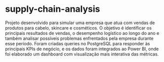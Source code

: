 # supply-chain-analysis

Projeto desenvolvido para simular uma empresa que atua com vendas de produtos para cabelo, skincare e cosméticos. O objetivo é identificar os principais resultados de vendas, o desempenho logístico ao longo do ano e também analisar possíveis problemas enfrentados pela empresa durante esse período. Foram criadas queries no PostgreSQL para responder às principais KPIs de negócio, e os dados foram integrados ao Power BI, onde foi elaborado um dashboard com visualização mais interativa das métricas.
